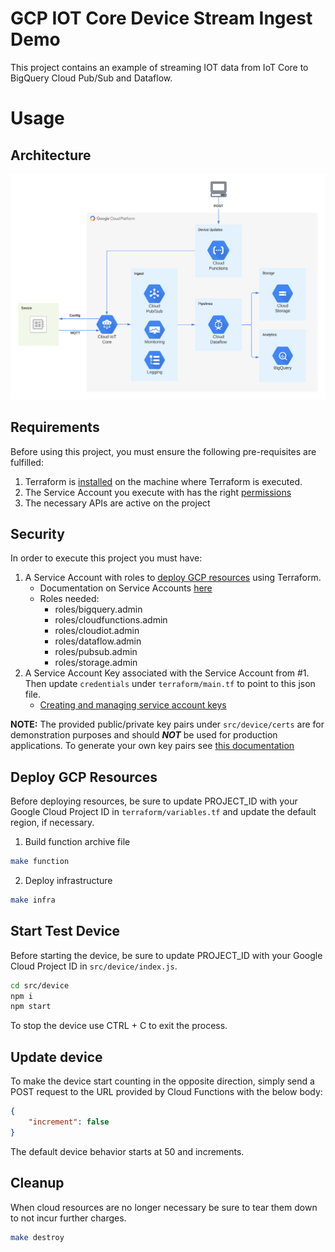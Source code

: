 # GCP IOT Core Device Stream Ingest Demo

This project contains an example of streaming IOT data from IoT Core to BigQuery Cloud Pub/Sub and Dataflow. 

# Usage

## Architecture

![](/resources/IOT_Core_Device_Stream_Ingest_Demo.png)

## Requirements

Before using this project, you must ensure the following pre-requisites are fulfilled: 

1. Terraform is [installed](#software-dependencies) on the machine where Terraform is executed.
2. The Service Account you execute with has the right [permissions](#security)
3. The necessary APIs are active on the project

## Security 

In order to execute this project you must have:

1. A Service Account with roles to [deploy GCP resources](#deploy-gcp-resources) using Terraform.
    - Documentation on Service Accounts [here](https://cloud.google.com/iam/docs/creating-managing-service-accounts)
    - Roles needed:
        - roles/bigquery.admin
        - roles/cloudfunctions.admin
        - roles/cloudiot.admin
        - roles/dataflow.admin
        - roles/pubsub.admin
        - roles/storage.admin
2. A Service Account Key associated with the Service Account from #1. Then update `credentials` under `terraform/main.tf` to point to this json file. 
    - [Creating and managing service account keys](https://cloud.google.com/iam/docs/creating-managing-service-account-keys)


**NOTE:** The provided public/private key pairs under `src/device/certs` are for demonstration purposes and should ***NOT*** be used for production applications. To generate your own key pairs see [this documentation](https://cloud.google.com/iot/docs/how-tos/credentials/keys)

## Deploy GCP Resources

Before deploying resources, be sure to update PROJECT_ID with your Google Cloud Project ID in `terraform/variables.tf` and update the default region, if necessary. 

1. Build function archive file

```bash
make function
```

2. Deploy infrastructure
```bash
make infra
```

## Start Test Device

Before starting the device, be sure to update PROJECT_ID with your Google Cloud Project ID in `src/device/index.js`.  

```bash
cd src/device
npm i
npm start
```

To stop the device use CTRL + C to exit the process. 

## Update device 

To make the device start counting in the opposite direction, simply send a POST request to the URL provided by Cloud Functions with the below body:

```json
{
    "increment": false
}
```

The default device behavior starts at 50 and increments. 

## Cleanup

When cloud resources are no longer necessary be sure to tear them down to not incur further charges. 

```bash
make destroy
```
